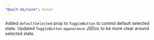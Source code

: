 ```yaml
---
"@salt-ds/core": minor
---
```


Added `defaultSelected` prop to `ToggleButton` to control default selected state. Updated `ToggleButton` `appearance` JSDoc to be more clear around selected state.
